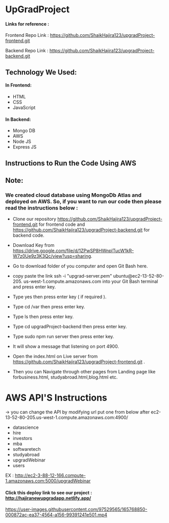 # UpGradProject


#### Links for reference :

Frontend Repo Link : https://github.com/ShaikHajira123/upgradProject-frontend.git

Backend Repo Link : https://github.com/ShaikHajira123/upgradProject-backend.git



## Technology We Used:

#### In Frontend:
* HTML
* CSS
* JavaScript

#### In Backend:
* Mongo DB
* AWS
* Node JS
* Express JS



## Instructions to Run the Code Using AWS

## Note:

### We created cloud database using MongoDb Atlas and deployed on AWS. So, if you want to run our code then please read the instructions below :

  * Clone our repository https://github.com/ShaikHajira123/upgradProject-frontend.git for frontend code and https://github.com/ShaikHajira123/upgradProject-backend.git for backend code.

  * Download Key from https://drive.google.com/file/d/1ZPwSP8HWnpITucW1kR-W7z0Ue9z3K3Qc/view?usp=sharing.

  * Go to download folder of you computer and open Git Bash here.

  * copy paste the link ssh -i "upgrad-server.pem" ubuntu@ec2-13-52-80-205.
  us-west-1.compute.amazonaws.com into your Git Bash terminal and press enter key.

  * Type yes then press enter key ( if required ).

  * Type cd /var then press enter key.

  * Type ls then press enter key.

  * Type cd upgradProject-backend then press enter key.

  * Type sudo npm run server then press enter key.

  * It will show a message that listening on port 4900.

  * Open the index.html on Live server from https://github.com/ShaikHajira123/upgradProject-frontend.git .

  * Then you can Navigate through other pages from Landing page like forbusiness.html, studyabroad.html,blog.html etc.


# AWS API'S Instructions

  -> you can change the API by modifying url put one from below after ec2-13-52-80-205.us-west-1.compute.amazonaws.com:4900/


 * datascience
 * hire
 * investors
 * mba
 * softwaretech
 * studyabroad
 * upgradWebinar
 * users

 EX : http://ec2-3-88-12-166.compute-1.amazonaws.com:5000/upgradWebinar
 
 #### Click this deploy link to see our project : http://hajiranewupgradapp.netlify.app/
 


https://user-images.githubusercontent.com/97529565/165768850-000872ac-ea37-4564-a156-99391241e501.mp4


